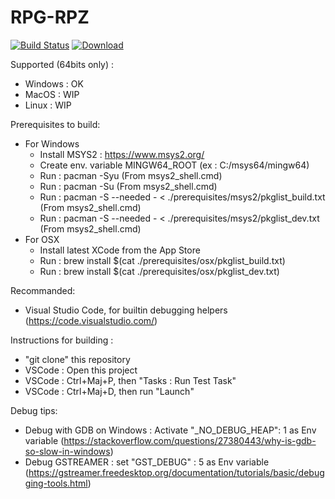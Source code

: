 # RPG-RPZ
[![Build Status](http://zonme.to2x.ovh:8090/buildStatus/icon?job=rpgrpz%2Fmaster)](http://server.to2x.ovh:8090/job/rpgrpz/job/master/)
[![Download](https://api.bintray.com/packages/amphaal/rpgrpz/rpgrpz-win/images/download.svg) ](https://dl.bintray.com/amphaal/rpgrpz/)

Supported (64bits only) :
- Windows : OK
- MacOS : WIP
- Linux : WIP

Prerequisites to build:
- For Windows
    - Install MSYS2 : https://www.msys2.org/
    - Create env. variable MINGW64_ROOT (ex : C:/msys64/mingw64)
    - Run : pacman -Syu (From msys2_shell.cmd)
    - Run : pacman -Su (From msys2_shell.cmd)
    - Run : pacman -S --needed - < ./prerequisites/msys2/pkglist_build.txt (From msys2_shell.cmd)
    - Run : pacman -S --needed - < ./prerequisites/msys2/pkglist_dev.txt (From msys2_shell.cmd)
- For OSX
    - Install latest XCode from the App Store
    - Run : brew install $(cat ./prerequisites/osx/pkglist_build.txt)
    - Run : brew install $(cat ./prerequisites/osx/pkglist_dev.txt)

Recommanded:
- Visual Studio Code, for builtin debugging helpers (https://code.visualstudio.com/)

Instructions for building :
- "git clone" this repository
- VSCode : Open this project
- VSCode : Ctrl+Maj+P, then "Tasks : Run Test Task"
- VSCode : Ctrl+Maj+D, then run "Launch"

Debug tips:
- Debug with GDB on Windows : Activate "_NO_DEBUG_HEAP": 1 as Env variable (https://stackoverflow.com/questions/27380443/why-is-gdb-so-slow-in-windows)
- Debug GSTREAMER : set "GST_DEBUG" : 5 as Env variable (https://gstreamer.freedesktop.org/documentation/tutorials/basic/debugging-tools.html)
